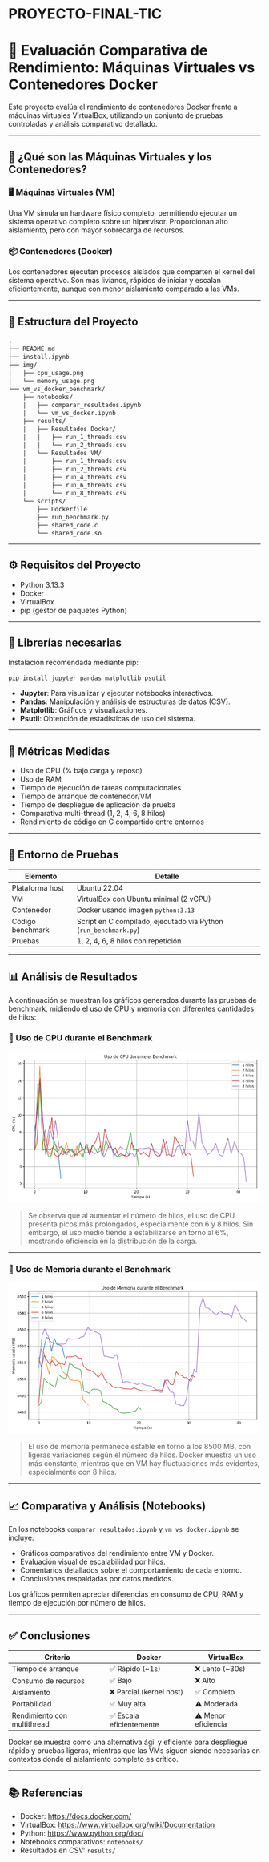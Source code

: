# PROYECTO-FINAL-TIC
# 🧪 Evaluación Comparativa de Rendimiento: Máquinas Virtuales vs Contenedores Docker

Este proyecto evalúa el rendimiento de contenedores Docker frente a máquinas virtuales VirtualBox, utilizando un conjunto de pruebas controladas y análisis comparativo detallado.

---

## 📘 ¿Qué son las Máquinas Virtuales y los Contenedores?

### 🖥️ Máquinas Virtuales (VM)

Una VM simula un hardware físico completo, permitiendo ejecutar un sistema operativo completo sobre un hipervisor. Proporcionan alto aislamiento, pero con mayor sobrecarga de recursos.

### 📦 Contenedores (Docker)

Los contenedores ejecutan procesos aislados que comparten el kernel del sistema operativo. Son más livianos, rápidos de iniciar y escalan eficientemente, aunque con menor aislamiento comparado a las VMs.

---

## 📁 Estructura del Proyecto

```
.
├── README.md
├── install.ipynb
├── img/
│   ├── cpu_usage.png
│   └── memory_usage.png
└── vm_vs_docker_benchmark/
    ├── notebooks/
    │   ├── comparar_resultados.ipynb
    │   └── vm_vs_docker.ipynb
    ├── results/
    │   ├── Resultados Docker/
    │   │   ├── run_1_threads.csv
    │   │   └── run_2_threads.csv
    │   └── Resultados VM/
    │       ├── run_1_threads.csv
    │       ├── run_2_threads.csv
    │       ├── run_4_threads.csv
    │       ├── run_6_threads.csv
    │       └── run_8_threads.csv
    └── scripts/
        ├── Dockerfile
        ├── run_benchmark.py
        ├── shared_code.c
        └── shared_code.so
```

---

## ⚙️ Requisitos del Proyecto

- Python 3.13.3
- Docker
- VirtualBox
- pip (gestor de paquetes Python)

---

## 🧰 Librerías necesarias

Instalación recomendada mediante pip:

```bash
pip install jupyter pandas matplotlib psutil
```

- **Jupyter**: Para visualizar y ejecutar notebooks interactivos.
- **Pandas**: Manipulación y análisis de estructuras de datos (CSV).
- **Matplotlib**: Gráficos y visualizaciones.
- **Psutil**: Obtención de estadísticas de uso del sistema.

---

## 📏 Métricas Medidas

- Uso de CPU (% bajo carga y reposo)
- Uso de RAM
- Tiempo de ejecución de tareas computacionales
- Tiempo de arranque de contenedor/VM
- Tiempo de despliegue de aplicación de prueba
- Comparativa multi-thread (1, 2, 4, 6, 8 hilos)
- Rendimiento de código en C compartido entre entornos

---

## 🧪 Entorno de Pruebas

| Elemento         | Detalle                                 |
|------------------|------------------------------------------|
| Plataforma host  | Ubuntu 22.04                            |
| VM               | VirtualBox con Ubuntu minimal (2 vCPU)  |
| Contenedor       | Docker usando imagen `python:3.13`      |
| Código benchmark | Script en C compilado, ejecutado vía Python (`run_benchmark.py`) |
| Pruebas          | 1, 2, 4, 6, 8 hilos con repetición       |

---

## 📊 Análisis de Resultados

A continuación se muestran los gráficos generados durante las pruebas de benchmark, midiendo el uso de CPU y memoria con diferentes cantidades de hilos:

### 🧠 Uso de CPU durante el Benchmark

![Uso de CPU](vm_vs_docker_benchmark/notebooks/notebook/cpu_usage.png)

> Se observa que al aumentar el número de hilos, el uso de CPU presenta picos más prolongados, especialmente con 6 y 8 hilos. Sin embargo, el uso medio tiende a estabilizarse en torno al 6%, mostrando eficiencia en la distribución de la carga.

---

### 💾 Uso de Memoria durante el Benchmark

![Uso de Memoria](vm_vs_docker_benchmark/notebooks/notebook/memory_usage.png)

> El uso de memoria permanece estable en torno a los 8500 MB, con ligeras variaciones según el número de hilos. Docker muestra un uso más constante, mientras que en VM hay fluctuaciones más evidentes, especialmente con 8 hilos.

---

## 📈 Comparativa y Análisis (Notebooks)

En los notebooks `comparar_resultados.ipynb` y `vm_vs_docker.ipynb` se incluye:

- Gráficos comparativos del rendimiento entre VM y Docker.
- Evaluación visual de escalabilidad por hilos.
- Comentarios detallados sobre el comportamiento de cada entorno.
- Conclusiones respaldadas por datos medidos.

Los gráficos permiten apreciar diferencias en consumo de CPU, RAM y tiempo de ejecución por número de hilos.

---

## ✅ Conclusiones

| Criterio                    | Docker                   | VirtualBox                |
|-----------------------------|--------------------------|---------------------------|
| Tiempo de arranque          | ✅ Rápido (~1s)           | ❌ Lento (~30s)           |
| Consumo de recursos         | ✅ Bajo                   | ❌ Alto                   |
| Aislamiento                 | ❌ Parcial (kernel host)  | ✅ Completo               |
| Portabilidad                | ✅ Muy alta               | ⚠️ Moderada               |
| Rendimiento con multithread | ✅ Escala eficientemente  | ⚠️ Menor eficiencia        |

Docker se muestra como una alternativa ágil y eficiente para despliegue rápido y pruebas ligeras, mientras que las VMs siguen siendo necesarias en contextos donde el aislamiento completo es crítico.

---

## 📚 Referencias

- Docker: https://docs.docker.com/
- VirtualBox: https://www.virtualbox.org/wiki/Documentation
- Python: https://www.python.org/doc/
- Notebooks comparativos: `notebooks/`
- Resultados en CSV: `results/`